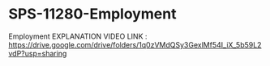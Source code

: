 # SPS-11280-Employment
Employment
EXPLANATION VIDEO LINK :
https://drive.google.com/drive/folders/1q0zVMdQSy3GexlMf54I_iX_5b59L2vdP?usp=sharing
